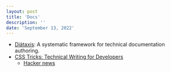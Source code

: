 ```yaml
---
layout: post
title: 'Docs'
description: ''
date: 'September 13, 2022'
---
```



- [Diátaxis](https://diataxis.fr/): A systematic framework for technical documentation authoring.
- [CSS Tricks: Technical Writing for Developers](https://css-tricks.com/technical-writing-for-developers/)
    - [Hacker news](https://news.ycombinator.com/item?id=32110690)
